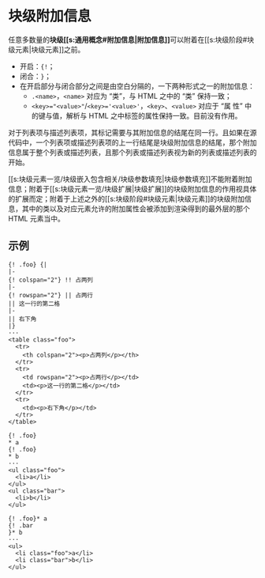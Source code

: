 # 块级附加信息

任意多数量的**块级[[s:通用概念#附加信息|附加信息]]**&#x200B;可以附着在[[s:块级阶段#块级元素|块级元素]]之前。

- 开启：`{!`；
- 闭合：`}`；
- 在开启部分与闭合部分之间是由空白分隔的，一下两种形式之一的附加信息：
  - `.<name>`，`<name>` 对应为 “类”，与 HTML 之中的 “类” 保持一致；
  - `<key>="<value>"`/`<key>='<value>'`，`<key>`、`<value>` 对应于 “属<wbr />
    性” 中的键与值，解析与 HTML 之中标签的属性保持一致。目前没有作用。

对于列表项与描述列表项，其标记需要与其附加信息的结尾在同一行。且如果在源<wbr />
代码中，一个列表项或描述列表项的上一行结尾是块级附加信息的结尾，那个附加<wbr />
信息属于整个列表或描述列表，且那个列表或描述列表视为新的列表或描述列表的<wbr />
开始。

[[s:块级元素一览/块级嵌入包含相关/块级参数填充|块级参数填充]]不能附着附加信息；附着于[[s:块级元素一览/块级扩展|块级扩展]]的块级附加信息的作用<wbr />
视具体的扩展而定；附着于上述之外的[[s:块级阶段#块级元素|块级元素]]的块级附加信息，其中的类以<wbr />
及对应元素允许的附加属性会被添加到渲染得到的最外层的那个 HTML 元素当中。

## 示例

```example
{! .foo} {|
|-
{! colspan="2"} !! 占两列
|-
{! rowspan="2"} || 占两行
|| 这一行的第二格
|-
|| 右下角
|}
···
<table class="foo">
  <tr>
    <th colspan="2"><p>占两列</p></th>
  </tr>
  <tr>
    <td rowspan="2"><p>占两行</p></td>
    <td><p>这一行的第二格</p></td>
  </tr>
  <tr>
    <td><p>右下角</p></td>
  </tr>
</table>
```

```example
{! .foo}
* a
{! .foo}
* b
···
<ul class="foo">
  <li>a</li>
</ul>
<ul class="bar">
  <li>b</li>
</ul>
```

```example
{! .foo}* a
{! .bar
}* b
···
<ul>
  <li class="foo">a</li>
  <li class="bar">b</li>
</ul>
```
